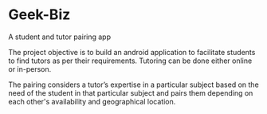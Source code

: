 # Geek-Biz
A student and tutor pairing app

The project objective is to build an android application to facilitate students to find tutors as per their requirements. Tutoring can be done either online or in-person.

The pairing considers a tutor’s expertise in a particular subject based on the need of the student in that particular subject and pairs them depending on each other's availability and geographical location.

